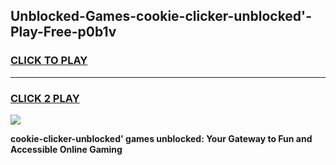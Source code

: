 
## Unblocked-Games-cookie-clicker-unblocked'-Play-Free-p0b1v
<h3>
<a href="https://premium76.site?title=cookie-clicker-unblocked'&ref=18A1">CLICK TO PLAY</a></h3>
<hr>

<h3>
<a href="https://premium76.site?title=cookie-clicker-unblocked'&ref=18A1">CLICK 2 PLAY</a>
  
</h3>

<a href="https://premium76.site?title=cookie-clicker-unblocked'&ref=18A1"><img src="https://clearcache.store/games.png"></a>


**cookie-clicker-unblocked' games unblocked: Your Gateway to Fun and Accessible Online Gaming**
